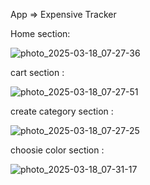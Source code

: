 App =>  Expensive Tracker

Home section:

![photo_2025-03-18_07-27-36](https://github.com/user-attachments/assets/dc286a10-1d8d-445d-b565-e7933a344c65)

cart section :

![photo_2025-03-18_07-27-51](https://github.com/user-attachments/assets/15b36282-883d-4c67-9d21-d89d4d9ad6fb)

create category section :


![photo_2025-03-18_07-27-25](https://github.com/user-attachments/assets/cab47aa2-d7fd-4b16-a1fd-a2e63cbc88ff)


choosie  color section :


![photo_2025-03-18_07-31-17](https://github.com/user-attachments/assets/546ca6dc-9902-45fd-822f-348ac8510144)

